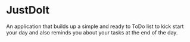 # JustDoIt

An application that builds up a simple and ready to ToDo list to kick start your day and also reminds you about your tasks at the end of the day.
